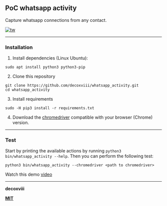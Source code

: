 ## PoC whatsapp activity
Capture whatsapp connections from any contact.

[![tw](https://img.shields.io/badge/twitter-@decoxviii-blue.svg)](https://twitter.com/decoxviii)


---

### Installation

1. Install dependencies (Linux Ubuntu):
```
sudo apt install python3 python3-pip
```

2. Clone this repository
```
git clone https://github.com/decoxviii/whatsapp_activity.git
cd whatsapp_activity
```

3. Install requirements
```
sudo -H pip3 install -r requirements.txt
```

4. Download the [chromedriver](http://chromedriver.chromium.org/downloads) compatible with your browser (Chrome) version.

---

### Test
Start by printing the available actions by running `python3 bin/whatsapp_activity --help`. Then you can perform the following test:

```
python3 bin/whatsapp_activity --chromedriver <path to chromedriver>
```

Watch this demo [video](https://youtu.be/h3Z2hj8cbw4)

---

**decoxviii**

**[MIT](https://github.com/decoxviii/whatsapp_activity/blob/master/LICENSE)**



